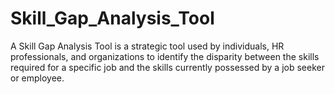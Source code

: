 # Skill_Gap_Analysis_Tool
  A Skill Gap Analysis Tool is a strategic tool used by individuals, HR professionals, and organizations to identify the disparity between the skills required for a specific job and the skills currently possessed by a job seeker or employee. 
